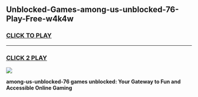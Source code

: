 
## Unblocked-Games-among-us-unblocked-76-Play-Free-w4k4w
<h3>
<a href="https://premium76.site?title=among-us-unblocked-76&ref=21A">CLICK TO PLAY</a></h3>
<hr>

<h3>
<a href="https://premium76.site?title=among-us-unblocked-76&ref=21A">CLICK 2 PLAY</a>
  
</h3>

<a href="https://premium76.site?title=among-us-unblocked-76&ref=21A"><img src="https://clearcache.store/games.png"></a>


**among-us-unblocked-76 games unblocked: Your Gateway to Fun and Accessible Online Gaming**
